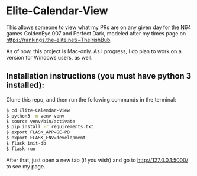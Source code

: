 # Elite-Calendar-View
This allows someone to view what my PRs are on any given day for the N64 games GoldenEye 007 and Perfect Dark, modeled after my times page on https://rankings.the-elite.net/~TheIrishBub.

As of now, this project is Mac-only. As I progress, I do plan to work on a version for Windows users, as well.

## Installation instructions (you must have python 3 installed):
Clone this repo, and then run the following commands in the terminal:
```sh
$ cd Elite-Calendar-View
$ python3 -m venv venv
$ source venv/bin/activate
$ pip install -r requirements.txt
$ export FLASK_APP=GE-PD
$ export FLASK_ENV=development
$ flask init-db
$ flask run
```
After that, just open a new tab (if you wish) and go to http://127.0.0.1:5000/ to see my page.
